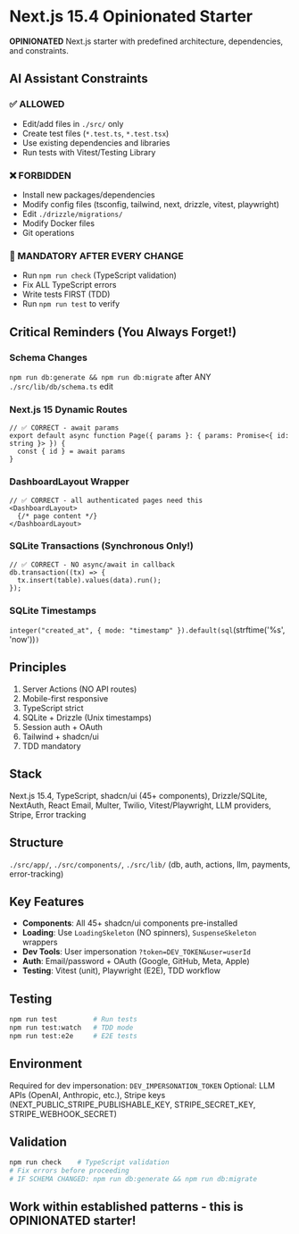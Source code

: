 # Next.js 15.4 Opinionated Starter

**OPINIONATED** Next.js starter with predefined architecture, dependencies, and constraints.

## AI Assistant Constraints

### ✅ ALLOWED
- Edit/add files in `./src/` only
- Create test files (`*.test.ts`, `*.test.tsx`)
- Use existing dependencies and libraries
- Run tests with Vitest/Testing Library

### ❌ FORBIDDEN
- Install new packages/dependencies
- Modify config files (tsconfig, tailwind, next, drizzle, vitest, playwright)
- Edit `./drizzle/migrations/`
- Modify Docker files
- Git operations

### 🚨 MANDATORY AFTER EVERY CHANGE
- Run `npm run check` (TypeScript validation)
- Fix ALL TypeScript errors
- Write tests FIRST (TDD)
- Run `npm run test` to verify

## Critical Reminders (You Always Forget!)

### Schema Changes
`npm run db:generate && npm run db:migrate` after ANY `./src/lib/db/schema.ts` edit

### Next.js 15 Dynamic Routes
```tsx
// ✅ CORRECT - await params
export default async function Page({ params }: { params: Promise<{ id: string }> }) {
  const { id } = await params
}
```

### DashboardLayout Wrapper
```tsx
// ✅ CORRECT - all authenticated pages need this
<DashboardLayout>
  {/* page content */}
</DashboardLayout>
```

### SQLite Transactions (Synchronous Only!)
```tsx
// ✅ CORRECT - NO async/await in callback
db.transaction((tx) => {
  tx.insert(table).values(data).run();
});
```

### SQLite Timestamps
`integer("created_at", { mode: "timestamp" }).default(sql`(strftime('%s', 'now'))`)`

## Principles
1. Server Actions (NO API routes)
2. Mobile-first responsive
3. TypeScript strict
4. SQLite + Drizzle (Unix timestamps)
5. Session auth + OAuth
6. Tailwind + shadcn/ui
7. TDD mandatory

## Stack
Next.js 15.4, TypeScript, shadcn/ui (45+ components), Drizzle/SQLite, NextAuth, React Email, Multer, Twilio, Vitest/Playwright, LLM providers, Stripe, Error tracking

## Structure
`./src/app/`, `./src/components/`, `./src/lib/` (db, auth, actions, llm, payments, error-tracking)

## Key Features
- **Components**: All 45+ shadcn/ui components pre-installed
- **Loading**: Use `LoadingSkeleton` (NO spinners), `SuspenseSkeleton` wrappers
- **Dev Tools**: User impersonation `?token=DEV_TOKEN&user=userId`
- **Auth**: Email/password + OAuth (Google, GitHub, Meta, Apple)
- **Testing**: Vitest (unit), Playwright (E2E), TDD workflow

## Testing
```bash
npm run test         # Run tests
npm run test:watch   # TDD mode
npm run test:e2e     # E2E tests
```

## Environment
Required for dev impersonation: `DEV_IMPERSONATION_TOKEN`
Optional: LLM APIs (OpenAI, Anthropic, etc.), Stripe keys (NEXT_PUBLIC_STRIPE_PUBLISHABLE_KEY, STRIPE_SECRET_KEY, STRIPE_WEBHOOK_SECRET)

## Validation
```bash
npm run check    # TypeScript validation
# Fix errors before proceeding
# IF SCHEMA CHANGED: npm run db:generate && npm run db:migrate
```

## Work within established patterns - this is OPINIONATED starter!